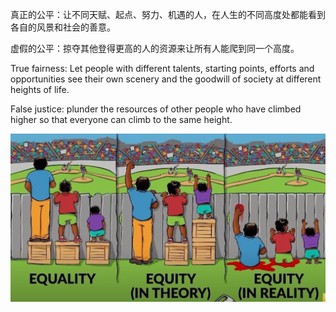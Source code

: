 真正的公平：让不同天赋、起点、努力、机遇的人，在人生的不同高度处都能看到各自的风景和社会的善意。

虚假的公平：掠夺其他登得更高的人的资源来让所有人能爬到同一个高度。

True fairness: Let people with different talents, starting points, efforts and
opportunities see their own scenery and the goodwill of society at different heights
of life.

False justice: plunder the resources of other people who have climbed higher so
that everyone can climb to the same height.

![equity_equality](img/equity_equality.png)
